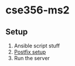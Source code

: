 # cse356-ms2

## Setup
1. Ansible script stuff
2. [Postfix setup](https://www.digitalocean.com/community/tutorials/how-to-install-and-configure-postfix-as-a-send-only-smtp-server-on-ubuntu-20-04)
3. Run the server
